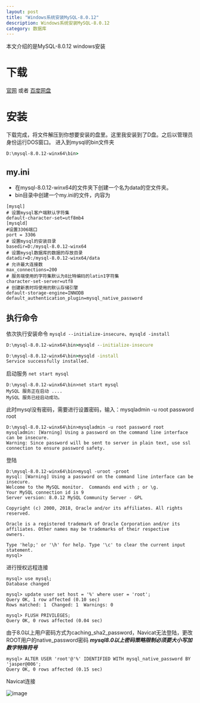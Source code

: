 ```yaml
---
layout: post
title: "Windows系统安装MySQL-8.0.12"
description: Windows系统安装MySQL-8.0.12
category: 数据库
---
```



本文介绍的是MySQL-8.0.12 windows安装

# 下载

[官网](https://dev.mysql.com/downloads/mysql) 或者 [百度网盘](https://pan.baidu.com/s/1OPJojkcvPP5kr7roKrYYRQ)

# 安装

下载完成，将文件解压到你想要安装的盘里。这里我安装到了D盘。之后以管理员身份运行DOS窗口。
进入到mysql的bin文件夹

```cmd
D:\mysql-8.0.12-winx64\bin>
```

## my.ini

- 在mysql-8.0.12-winx64的文件夹下创建一个名为data的空文件夹。
- bin目录中创建一个my.ini的文件，内容为

```
[mysql]
# 设置mysql客户端默认字符集
default-character-set=utf8mb4
[mysqld]
#设置3306端口
port = 3306 
# 设置mysql的安装目录
basedir=D:/mysql-8.0.12-winx64
# 设置mysql数据库的数据的存放目录
datadir=D:/mysql-8.0.12-winx64/data
# 允许最大连接数
max_connections=200
# 服务端使用的字符集默认为8比特编码的latin1字符集
character-set-server=utf8
# 创建新表时将使用的默认存储引擎
default-storage-engine=INNODB
default_authentication_plugin=mysql_native_password
```

## 执行命令

依次执行安装命令 `mysqld --initialize-insecure`、`mysqld -install`
```cmd
D:\mysql-8.0.12-winx64\bin>mysqld --initialize-insecure

D:\mysql-8.0.12-winx64\bin>mysqld -install
Service successfully installed.

```

启动服务 `net start mysql`

```
D:\mysql-8.0.12-winx64\bin>net start mysql
MySQL 服务正在启动 ....
MySQL 服务已经启动成功。

```

此时mysql没有密码，需要进行设置密码，输入：mysqladmin -u root password root
```
D:\mysql-8.0.12-winx64\bin>mysqladmin -u root password root
mysqladmin: [Warning] Using a password on the command line interface can be insecure.
Warning: Since password will be sent to server in plain text, use ssl connection to ensure password safety.
```

登陆

```
D:\mysql-8.0.12-winx64\bin>mysql -uroot -proot
mysql: [Warning] Using a password on the command line interface can be insecure.
Welcome to the MySQL monitor.  Commands end with ; or \g.
Your MySQL connection id is 9
Server version: 8.0.12 MySQL Community Server - GPL

Copyright (c) 2000, 2018, Oracle and/or its affiliates. All rights reserved.

Oracle is a registered trademark of Oracle Corporation and/or its
affiliates. Other names may be trademarks of their respective
owners.

Type 'help;' or '\h' for help. Type '\c' to clear the current input statement.
mysql>

```

进行授权远程连接
```
mysql> use mysql;
Database changed

mysql> update user set host = '%' where user = 'root';
Query OK, 1 row affected (0.10 sec)
Rows matched: 1  Changed: 1  Warnings: 0

mysql> FLUSH PRIVILEGES;
Query OK, 0 rows affected (0.04 sec)
```
由于8.0以上用户密码方式为caching_sha2_password，Navicat无法登陆，更改ROOT用户的native_password密码
_**mysql8.0以上密码策略限制必须要大小写加数字特殊符号**_

```
mysql> ALTER USER 'root'@'%' IDENTIFIED WITH mysql_native_password BY 'jasper@006';
Query OK, 0 rows affected (0.15 sec)
```
Navicat连接

![image](https://jasperxgwang.github.io/images/mysql/navicat.jpg)




